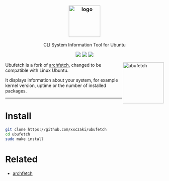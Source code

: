 <h3 align="center"><img src="https://imgur.com/u5etrh1.png" alt="logo" height="100px"></h3>
<p align="center">CLI System Information Tool for Ubuntu</p>

<p align="center">
<a href="https://travis-ci.org/xxczaki/ubufetch"><img src="https://travis-ci.org/xxczaki/ubufetch.svg?branch=master"></a>
<a href="https://www.patreon.com/akepinski"><img src="https://img.shields.io/badge/donate-patreon-yellow.svg"></a>
<a href="./LICENSE.md"><img src="https://img.shields.io/badge/license-MIT-blue.svg"></a>
</p>

<img src="https://imgur.com/hvJofR3.png" alt="ubufetch" align="right" height="130px">

Ubufetch is a fork of [archfetch](https://github.com/xxczaki/archfetch), changed to be compatible with Linux Ubuntu.

It displays information about your system, for example kernel version, uptime or the number of installed packages.

---

# Install

```bash
git clone https://github.com/xxczaki/ubufetch
cd ubufetch 
sudo make install
```

# Related

- [archfetch](https://github.com/xxczaki/archfetch)
